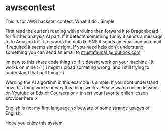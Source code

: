 # awscontest
This is for AWS hackster contest.
What it do :
Simple 

First read the current reading with arduino then forward it to Dragonboard for further analysis AI part. If it detects something funny it sends a message to to Amazon IoT it forwards the data to SNS it sends an email and an email if required it seems simple right. If you need help don't understand something you can send an email to mustafaunal_@_outlook.com

Im new to this share code thing so if it doesnt work on your machine ( it works on mine :-) ) i might upload someting wrong. and i still trying to understand that pull thing :-(

Warning the AI algortihm in this example is simple. If you dont understand how this thing works or why this thing works. Please watch online lessons on Youtube or Edx or Coursera or < insert your favorite onlien lesson provider here >

English is not my first language so beware of some strange usages of English.

Hope you enjoy this system



